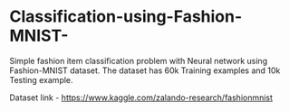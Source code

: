 # Classification-using-Fashion-MNIST-
Simple fashion item classification problem with Neural network using Fashion-MNIST dataset. The dataset has 60k Training examples and 10k Testing example.

Dataset link - https://www.kaggle.com/zalando-research/fashionmnist


